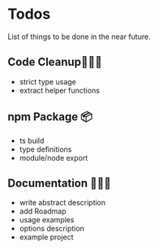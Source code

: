 # Todos
List of things to be done in the near future. 

## Code Cleanup👷🏻‍♂️
+ strict type usage
+ extract helper functions

## npm Package 📦
+ ts build
+ type definitions
+ module/node export

## Documentation 👨🏻‍💻
+ write abstract description
+ add Roadmap
+ usage examples
+ options description
+ example project
